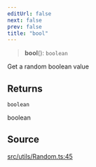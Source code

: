 ```yaml
---
editUrl: false
next: false
prev: false
title: "bool"
---
```


> **bool**(): `boolean`

Get a random boolean value

## Returns

`boolean`

boolean

## Source

[src/utils/Random.ts:45](https://github.com/relishinc/dill-pixel/blob/10f512f7f577ca5e74162827f11215b28df5ca97/src/utils/Random.ts#L45)
